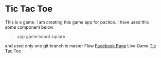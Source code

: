 # Tic Tac Toe 

This is a game. I am creating this game app for pactice. I have used this some component below
>app 
>game 
>board
>square

and used only one git branch is master
Flow [Facebook Page](https://www.facebook.com/reactwebdevelopments)
Live Game [Tic Tac Toe](https://stoic-morse-e86c80.netlify.app/)